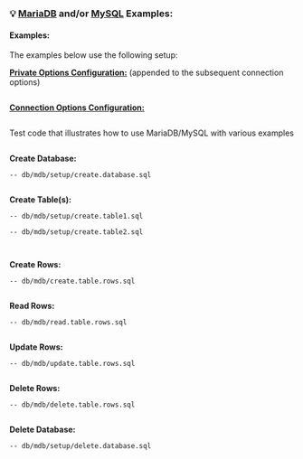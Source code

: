 ### 💡 [MariaDB](https://mariadb.org) and/or [MySQL](https://www.mysql.com) Examples:

#### Examples:<sub id="examples"></sub>

The examples below use the following setup:

__[Private Options Configuration:](https://ugate.github.io/sqler/Manager.html#~PrivateOptions)__ (appended to the subsequent connection options)
```jsdocp ./test/fixtures/priv.json
```

__[Connection Options Configuration:](global.html#MDBConnectionOptions)__
```jsdocp ./test/fixtures/mdb/conf.json
```

Test code that illustrates how to use MariaDB/MySQL with various examples
```jsdocp ./test/fixtures/run-example.js
```

__Create Database:__

```jsdocp ./test/db/mdb/setup/create.database.sql
-- db/mdb/setup/create.database.sql
```

```jsdocp ./test/lib/mdb/setup/create.database.js
```

__Create Table(s):__

```jsdocp ./test/db/mdb/setup/create.table1.sql
-- db/mdb/setup/create.table1.sql
```
```jsdocp ./test/db/mdb/setup/create.table2.sql
-- db/mdb/setup/create.table2.sql
```

```jsdocp ./test/lib/mdb/setup/create.table1.js
```
```jsdocp ./test/lib/mdb/setup/create.table2.js
```

__Create Rows:__

```jsdocp ./test/db/mdb/create.table.rows.sql
-- db/mdb/create.table.rows.sql
```

```jsdocp ./test/lib/mdb/create.table.rows.js
```

__Read Rows:__

```jsdocp ./test/db/mdb/read.table.rows.sql
-- db/mdb/read.table.rows.sql
```

```jsdocp ./test/lib/mdb/read.table.rows.js
```

__Update Rows:__

```jsdocp ./test/db/mdb/update.table.rows.sql
-- db/mdb/update.table.rows.sql
```

```jsdocp ./test/lib/mdb/update.table.rows.js
```

__Delete Rows:__

```jsdocp ./test/db/mdb/delete.table.rows.sql
-- db/mdb/delete.table.rows.sql
```

```jsdocp ./test/lib/mdb/delete.table.rows.js
```

__Delete Database:__

```jsdocp ./test/db/mdb/setup/delete.database.sql
-- db/mdb/setup/delete.database.sql
```

```jsdocp ./test/lib/mdb/setup/delete.database.js
```